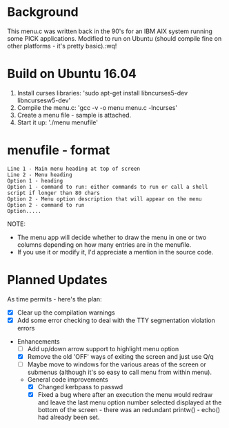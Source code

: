 Background
==========
This menu.c was written back in the 90's for an IBM AIX system running some PICK applications.
Modified to run on Ubuntu (should compile fine on other platforms - it's pretty basic).:wq!

Build on Ubuntu 16.04
=====================
1. Install curses libraries: 'sudo apt-get install libncurses5-dev libncursesw5-dev'
2. Compile the menu.c: 'gcc -v -o menu menu.c -lncurses'
3. Create a menu file - sample is attached.
4. Start it up: './menu menufile'

menufile - format
=================
```
Line 1 - Main menu heading at top of screen
Line 2 - Menu heading
Option 1 - heading
Option 1 - command to run: either commands to run or call a shell script if longer than 80 chars
Option 2 - Menu option description that will appear on the menu
Option 2 - command to run
Option.....
```

NOTE:
 - The menu app will decide whether to draw the menu in one or two columns depending on how many entries are in the menufile.
 - If you use it or modify it, I'd appreciate a mention in the source code.

Planned Updates
===============
As time permits - here's the plan:
 - [x] Clear up the compilation warnings
 - [x] Add some error checking to deal with the TTY segmentation violation errors
 - Enhancements
   - [ ] Add up/down arrow support to highlight menu option
   - [x] Remove the old 'OFF' ways of exiting the screen and just use Q/q
   - [ ] Maybe move to windows for the various areas of the screen or submenus (although it's so easy to call menu from within menu).
   - General code improvements
     - [x] Changed kerbpass to passwd
     - [x] Fixed a bug where after an execution the menu would redraw and leave the last menu option number selected displayed at the bottom of the screen - there was an redundant printw() - echo() had already been set.
